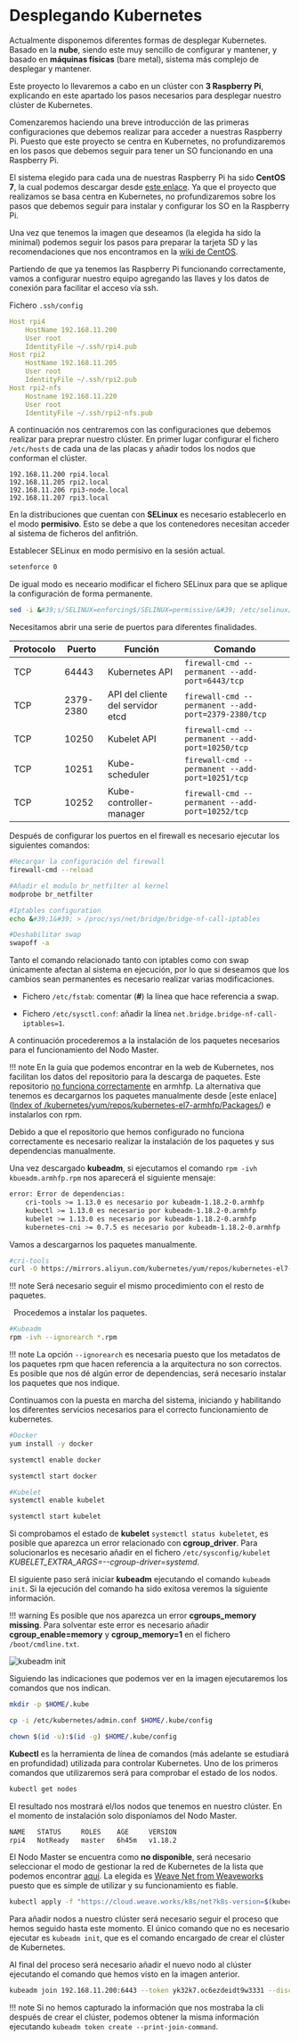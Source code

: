 # Desplegando Kubernetes

Actualmente disponemos diferentes formas de desplegar Kubernetes. Basado en la **nube**, siendo este muy sencillo de configurar y mantener, y basado en **máquinas físicas** (bare metal), sistema más complejo de desplegar y mantener.

Este proyecto lo llevaremos a cabo en un clúster con **3 Raspberry Pi**, explicando en este apartado los pasos necesarios para desplegar nuestro clúster de Kubernetes.

Comenzaremos haciendo una breve introducción de las primeras configuraciones que debemos realizar para acceder a nuestras Raspberry Pi. Puesto que este proyecto se centra en Kubernetes, no profundizaremos en los pasos que debemos seguir para tener un SO funcionando en una Raspberry Pi.

El sistema elegido para cada una de nuestras Raspberry Pi ha sido **CentOS 7**, la cual podemos descargar desde [este enlace](http://isoredirect.centos.org/altarch/7/isos/armhfp). Ya que el proyecto que realizamos se basa centra en Kubernetes, no profundizaremos sobre los pasos que debemos seguir para instalar y configurar los SO en la Raspberry Pi.

Una vez que tenemos la imagen que deseamos (la elegida ha sido la minimal) podemos seguir los pasos para preparar la tarjeta SD y las recomendaciones que nos encontramos en la [wiki de CentOS](https://wiki.centos.org/SpecialInterestGroup/AltArch/armhfp).

Partiendo de que ya tenemos las Raspberry Pi funcionando correctamente, vamos a configurar nuestro equipo agregando las llaves y los datos de conexión para facilitar el acceso vía ssh.

Fichero `.ssh/config`

```yaml
Host rpi4
    HostName 192.168.11.200
    User root
    IdentityFile ~/.ssh/rpi4.pub
Host rpi2
    HostName 192.168.11.205
    User root
    IdentityFile ~/.ssh/rpi2.pub
Host rpi2-nfs
    Hostname 192.168.11.220
    User root
    IdentityFile ~/.ssh/rpi2-nfs.pub
```

A continuación nos centraremos con las configuraciones que debemos realizar para preprar nuestro clúster. En primer lugar configurar el fichero `/etc/hosts` de cada una de las placas y añadir todos los nodos que conforman el clúster.

```
192.168.11.200 rpi4.local
192.168.11.205 rpi2.local
192.168.11.206 rpi3-node.local
192.168.11.207 rpi3.local
```

En la distribuciones que cuentan con **SELinux** es necesario establecerlo en el modo **permisivo**. Esto se debe a que los contenedores necesitan acceder al sistema de ficheros del anfitrión.

Establecer SELinux en modo permisivo en la sesión actual.

```bash
setenforce 0
```

De igual modo es neceario modificar el fichero SELinux para que se aplique la configuración de forma permanente.

```bash
sed -i &#39;s/SELINUX=enforcing$/SELINUX=permissive/&#39; /etc/selinux/config
```

Necesitamos abrir una serie de puertos para diferentes finalidades.

| Protocolo | Puerto    | Función                           | Comando                                             |
| --------- | --------- | --------------------------------- | --------------------------------------------------- |
| TCP       | 64443     | Kubernetes API                    | `firewall-cmd --permanent --add-port=6443/tcp`      |
| TCP       | 2379-2380 | API del cliente del servidor etcd | `firewall-cmd --permanent --add-port=2379-2380/tcp` |
| TCP       | 10250     | Kubelet API                       | `firewall-cmd --permanent --add-port=10250/tcp`     |
| TCP       | 10251     | Kube-scheduler                    | `firewall-cmd --permanent --add-port=10251/tcp`     |
| TCP       | 10252     | Kube-controller-manager           | `firewall-cmd --permanent --add-port=10252/tcp`     |

Después de configurar los puertos en el firewall es necesario ejecutar los siguientes comandos:

```bash
#Recargar la configuración del firewall
firewall-cmd --reload

#Añadir el modulo br_netfilter al kernel
modprobe br_netfilter

#Iptables configuration
echo &#39;1&#39; > /proc/sys/net/bridge/bridge-nf-call-iptables

#Deshabilitar swap
swapoff -a
```

Tanto el comando relacionado tanto con iptables como con swap únicamente afectan al sistema en ejecución, por lo que si deseamos que los cambios sean permanentes es necesario realizar varias modificaciones.

- Fichero `/etc/fstab`: comentar (**#**) la línea que hace referencia a swap.

- Fichero `/etc/sysctl.conf`: añadir la línea `net.bridge.bridge-nf-call-iptables=1`.

A continuación procederemos a la instalación de los paquetes necesarios para el funcionamiento del Nodo Master.

!!! note
    En la guía que podemos encontrar en la web de Kubernetes, nos facilitan los datos del repositorio para la descarga de paquetes. Este repositorio [no funciona correctamente](https://github.com/kubernetes/release/issues/520) en armhfp. La alternativa que tenemos es decargarnos los paquetes manualmente desde [este enlace]([Index of /kubernetes/yum/repos/kubernetes-el7-armhfp/Packages/](https://mirrors.aliyun.com/kubernetes/yum/repos/kubernetes-el7-armhfp/Packages/)) e instalarlos con rpm.

Debido a que el repositorio que hemos configurado no funciona correctamente es necesario realizar la instalación de los paquetes y sus dependencias manualmente.

Una vez descargado **kubeadm**, si ejecutamos el comando `rpm -ivh kbueadm.armhfp.rpm` nos aparecerá el siguiente mensaje:

```bash
error: Error de dependencias:
    cri-tools >= 1.13.0 es necesario por kubeadm-1.18.2-0.armhfp
    kubectl >= 1.13.0 es necesario por kubeadm-1.18.2-0.armhfp
    kubelet >= 1.13.0 es necesario por kubeadm-1.18.2-0.armhfp
    kubernetes-cni >= 0.7.5 es necesario por kubeadm-1.18.2-0.armhfp
```

Vamos a descargarnos los paquetes manualmente.

```bash
#cri-tools
curl -O https://mirrors.aliyun.com/kubernetes/yum/repos/kubernetes-el7-armhfp/Packages/7a54305aa8552436821a60337683164a50d34fd76ac558dfd2ef529e6e29395e-cri-tools-1.13.0-0.armhfp.rpm
```

!!! note
    Será necesario seguir el mismo procedimiento con el resto de paquetes.

  Procedemos a instalar los paquetes.

```bash
#Kubeadm
rpm -ivh --ignorearch *.rpm
```

!!! note
    La opción `--ignorearch` es necesaria puesto que los metadatos de los paquetes rpm que hacen referencia a la arquitectura no son correctos. Es posible que nos dé algún error de dependencias, será necesario instalar los paquetes que nos indique.

Continuamos con la puesta en marcha del sistema, iniciando y habilitando los diferentes servicios necesarios para el correcto funcionamiento de kubernetes.

```bash
#Docker
yum install -y docker

systemctl enable docker

systemctl start docker

#Kubelet
systemctl enable kubelet

systemctl start kubelet
```

Si comprobamos el estado de **kubelet** `systemctl status kubeletet`, es posible que aparezca un error relacionado con **cgroup_driver**. Para solucionarlos es necesario añadir en el fichero `/etc/sysconfig/kubelet` *KUBELET_EXTRA_ARGS=--cgroup-driver=systemd*.

El siguiente paso será iniciar **kubeadm** ejecutando el comando `kubeadm init`. Si la ejecución del comando ha sido exitosa veremos la siguiente información.

!!! warning
    Es posible que nos aparezca un error **cgroups_memory missing**. Para solventar este error es necesario añadir **cgroup_enable=memory** y **cgroup_memory=1** en el fichero `/boot/cmdline.txt`.

![kubeadm init](Imagenes/kubeadm-init.png)

Siguiendo las indicaciones que podemos ver en la imagen ejecutaremos los comandos que nos indican.

```bash
mkdir -p $HOME/.kube

cp -i /etc/kubernetes/admin.conf $HOME/.kube/config

chown $(id -u):$(id -g) $HOME/.kube/config
```

**Kubectl** es la herramienta de línea de comandos (más adelante se estudiará en profundidad) utilizada para controlar Kubernetes. Uno de los primeros comandos que utilizaremos será para comprobar el estado de los nodos.

```bash
kubectl get nodes
```

El resultado nos mostrará el/los nodos que tenemos en nuestro clúster. En el momento de instalación solo disponíamos del Nodo Master.

```bash
NAME   STATUS     ROLES    AGE     VERSION
rpi4   NotReady   master   6h45m   v1.18.2
```

El Nodo Master se encuentra como **no disponible**, será necesario seleccionar el modo de gestionar la red de Kubernetes de la lista que podemos encontrar [aquí](https://kubernetes.io/docs/concepts/cluster-administration/networking/#how-to-implement-the-kubernetes-networking-model). La elegida es [Weave Net from Weaveworks](https://kubernetes.io/docs/concepts/cluster-administration/networking/#weave-net-from-weaveworks) puesto que es simple de utilizar y su funcionamiento es fiable.

```bash
kubectl apply -f "https://cloud.weave.works/k8s/net?k8s-version=$(kubectl version | base64 | tr -d &#39;\n&#39;)"
```

Para añadir nodos a nuestro clúster será necesario seguir el proceso que hemos seguido hasta este momento. El único comando que no es necesario ejecutar es `kubeadm init`, que es el comando encargado de crear el clúster de Kubernetes.

Al final del proceso será necesario añadir el nuevo nodo al clúster ejecutando el comando que hemos visto en la imagen anterior.

```bash
kubeadm join 192.168.11.200:6443 --token yk32k7.oc6ezdeidt9w3331 --discovery-token-ca-cert-hash sha256:c3c449377707d7f1a85dad7e67f6ad6de864780430b78107f07b86209abdbe60
```

!!! note
      Si no hemos capturado la información que nos mostraba la cli después de crear el clúster, podemos obtener la misma información ejecutando `kubeadm token create --print-join-command`.